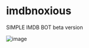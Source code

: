 # imdbnoxious
SIMPLE IMDB BOT
beta version

![image](https://github.com/goru156-code/imdbnoxious/assets/83494989/710a5404-e1b5-4543-983b-c0a68b115a43)
